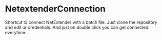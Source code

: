 # NetextenderConnection
Shortcut to connect NetExtender with a batch file.
Just clone the repository and edit ur credentials.
And just on double click you can get connected everytime.
